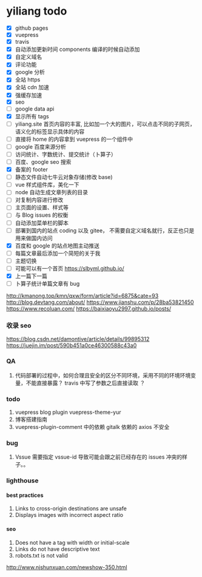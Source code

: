 # yiliang todo

- [x] github pages
- [x] vuepress
- [x] travis
- [x] 自动添加更新时间 components 编译的时候自动添加
- [x] 自定义域名
- [x] 评论功能
- [x] google 分析
  <!-- 腾讯云 cdn -->
- [x] 全站 https
- [x] 全站 cdn 加速
- [x] 强缓存加速
- [x] seo
- [ ] google data api
- [x] 显示所有 tags
- [ ] yiliang.site 首页内容的丰富, 比如加一个大的图片，可以点击不同的子网页， 语义化的标签显示具体的内容
- [ ] 直接将 home 的内容拿到 vuepress 的一个组件中
- [ ] google 百度来源分析
- [ ] 访问统计、字数统计、提交统计（卜算子）
- [ ] 百度、google seo 搜索
- [x] 备案的 footer
- [ ] 静态文件自动七牛云对象存储(修改 base)
- [ ] vue 样式组件库，美化一下
- [ ] node 自动生成文章列表的目录
- [ ] 对复制内容进行修改
- [ ] 主页面的设置、样式等
- [ ] 与 Blog issues 的权衡
- [ ] 自动添加菜单栏的脚本
- [ ] 部署到国内的站点 coding 以及 gitee， 不需要自定义域名就行，反正也只是用来做国内访问
- [x] 百度和 google 的站点地图主动推送
- [ ] 每篇文章最后添加一个简短的关于我
- [ ] 主题切换
- [ ] 可能可以有一个首页 https://slbyml.github.io/
- [x] 上一篇下一篇
- [ ] 卜算子统计单篇文章有 bug

http://kmanong.top/kmn/qxw/form/article?id=6875&cate=93
http://blog.devtang.com/about/
https://www.jianshu.com/p/28ba53821450
https://www.recoluan.com/
https://baixiaoyu2997.github.io/posts/

### 收录 seo

https://blog.csdn.net/damontive/article/details/99895312
https://juejin.im/post/590b451a0ce46300588c43a0

### QA

1. 代码部署的过程中，如何合理且安全的区分不同环境，采用不同的环境环境变量，不能直接暴露？ travis 中写了参数之后直接读取 ？

### todo

1. vuepress blog plugin vuepress-theme-yur
2. 博客搭建指南
3. vuepress-plugin-comment 中的依赖 gitalk 依赖的 axios 不安全

### bug

1. Vssue 需要指定 vssue-id 导致可能会跟之前已经存在的 issues 冲突的样子。。

### lighthouse

#### best practices

1. Links to cross-origin destinations are unsafe
2. Displays images with incorrect aspect ratio

#### seo

1. Does not have a <meta name="viewport"> tag with width or initial-scale
2. Links do not have descriptive text
3. robots.txt is not valid

http://www.njshunxuan.com/newshow-350.html
